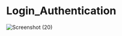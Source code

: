# Login_Authentication
![Screenshot (20)](https://user-images.githubusercontent.com/115803782/227111218-48f3a167-772e-408b-a435-bceee2e723a8.png)
